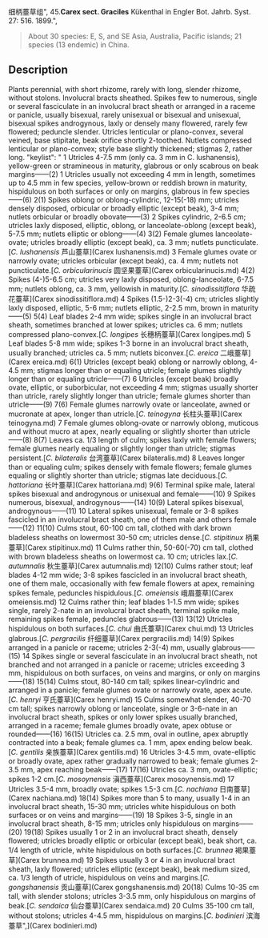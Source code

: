 细柄薹草组",
45.**Carex sect. Graciles** Kükenthal in Engler Bot. Jahrb. Syst. 27: 516. 1899.",

> About 30 species: E, S, and SE Asia, Australia, Pacific islands; 21 species (13 endemic) in China.

## Description
Plants perennial, with short rhizome, rarely with long, slender rhizome, without stolons. Involucral bracts sheathed. Spikes few to numerous, single or several fasciculate in an involucral bract sheath or arranged in a raceme or panicle, usually bisexual, rarely unisexual or bisexual and unisexual, bisexual spikes androgynous, laxly or densely many flowered, rarely few flowered; peduncle slender. Utricles lenticular or plano-convex, several veined, base stipitate, beak orifice shortly 2-toothed. Nutlets compressed lenticular or plano-convex; style base slightly thickened; stigmas 2, rather long.
  "keylist": "
1 Utricles 4-7.5 mm (only ca. 3 mm in C. lushanensis), yellow-green or stramineous in maturity, glabrous or only scabrous on beak margins——(2)
1 Utricles usually not exceeding 4 mm in length, sometimes up to 4.5 mm in few species, yellow-brown or reddish brown in maturity, hispidulous on both surfaces or only on margins, glabrous in few species——(6)
2(1) Spikes oblong or oblong-cylindric, 12-15(-18) mm; utricles densely disposed, orbicular or broadly elliptic (except beak), 3-4 mm; nutlets orbicular or broadly obovate——(3)
2 Spikes cylindric, 2-6.5 cm; utricles laxly disposed, elliptic, oblong, or lanceolate-oblong (except beak), 5-7.5 mm; nutlets elliptic or oblong——(4)
3(2) Female glumes lanceolate-ovate; utricles broadly elliptic (except beak), ca. 3 mm; nutlets puncticulate.[*C. lushanensis* 芦山薹草](Carex lushanensis.md)
3 Female glumes ovate or narrowly ovate; utricles orbicular (except beak), ca. 4 mm; nutlets not puncticulate.[*C. orbicularinucis* 圆坚果薹草](Carex orbicularinucis.md)
4(2) Spikes (4-)5-6.5 cm; utricles very laxly disposed, oblong-lanceolate, 6-7.5 mm; nutlets oblong, ca. 3 mm, yellowish in maturity.[*C. sinodissitiflora* 华疏花薹草](Carex sinodissitiflora.md)
4 Spikes (1.5-)2-3(-4) cm; utricles slightly laxly disposed, elliptic, 5-6 mm; nutlets elliptic, 2-2.5 mm, brown in maturity——(5)
5(4) Leaf blades 2-4 mm wide; spikes single in an involucral bract sheath, sometimes branched at lower spikes; utricles ca. 6 mm; nutlets compressed plano-convex.[*C. longipes* 长穗柄薹草](Carex longipes.md)
5 Leaf blades 5-8 mm wide; spikes 1-3 borne in an involucral bract sheath, usually branched; utricles ca. 5 mm; nutlets biconvex.[*C. ereica* 二峨薹草](Carex ereica.md)
6(1) Utricles (except beak) oblong or narrowly oblong, 4-4.5 mm; stigmas longer than or equaling utricle; female glumes slightly longer than or equaling utricle——(7)
6 Utricles (except beak) broadly ovate, elliptic, or suborbicular, not exceeding 4 mm; stigmas usually shorter than utricle, rarely slightly longer than utricle; female glumes shorter than utricle——(9)
7(6) Female glumes narrowly ovate or lanceolate, awned or mucronate at apex, longer than utricle.[*C. teinogyna* 长柱头薹草](Carex teinogyna.md)
7 Female glumes oblong-ovate or narrowly oblong, muticous and without mucro at apex, nearly equaling or slightly shorter than utricle——(8)
8(7) Leaves ca. 1/3 length of culm; spikes laxly with female flowers; female glumes nearly equaling or slightly longer than utricle; stigmas persistent.[*C. bilateralis* 台湾薹草](Carex bilateralis.md)
8 Leaves longer than or equaling culm; spikes densely with female flowers; female glumes equaling or slightly shorter than utricle; stigmas late deciduous.[*C. hattoriana* 长叶薹草](Carex hattoriana.md)
9(6) Terminal spike male, lateral spikes bisexual and androgynous or unisexual and female——(10)
9 Spikes numerous, bisexual, androgynous——(14)
10(9) Lateral spikes bisexual, androgynous——(11)
10 Lateral spikes unisexual, female or 3-8 spikes fascicled in an involucral bract sheath, one of them male and others female——(12)
11(10) Culms stout, 60-100 cm tall, clothed with dark brown bladeless sheaths on lowermost 30-50 cm; utricles dense.[*C. stipitinux* 柄果薹草](Carex stipitinux.md)
11 Culms rather thin, 50-60(-70) cm tall, clothed with brown bladeless sheaths on lowermost ca. 10 cm; utricles lax.[*C. autumnalis* 秋生薹草](Carex autumnalis.md)
12(10) Culms rather stout; leaf blades 4-12 mm wide; 3-8 spikes fascicled in an involucral bract sheath, one of them male, occasionally with few female flowers at apex, remaining spikes female, peduncles hispidulous.[*C. omeiensis* 峨眉薹草](Carex omeiensis.md)
12 Culms rather thin; leaf blades 1-1.5 mm wide; spikes single, rarely 2-nate in an involucral bract sheath, terminal spike male, remaining spikes female, peduncles glabrous——(13)
13(12) Utricles hispidulous on both surfaces.[*C. chui* 曲氏薹草](Carex chui.md)
13 Utricles glabrous.[*C. pergracilis* 纤细薹草](Carex pergracilis.md)
14(9) Spikes arranged in a panicle or raceme; utricles 2-3(-4) mm, usually glabrous——(15)
14 Spikes single or several fasciculate in an involucral bract sheath, not branched and not arranged in a panicle or raceme; utricles exceeding 3 mm, hispidulous on both surfaces, on veins and margins, or only on margins——(18)
15(14) Culms stout, 80-140 cm tall; spikes linear-cylindric and arranged in a panicle; female glumes ovate or narrowly ovate, apex acute.[*C. henryi* 亨氏薹草](Carex henryi.md)
15 Culms somewhat slender, 40-70 cm tall; spikes narrowly oblong or lanceolate, single or 3-6-nate in an involucral bract sheath, spikes or only lower spikes usually branched, arranged in a raceme; female glumes broadly ovate, apex obtuse or rounded——(16)
16(15) Utricles ca. 2.5 mm, oval in outline, apex abruptly contracted into a beak; female glumes ca. 1 mm, apex ending below beak.[*C. gentilis* 亲族薹草](Carex gentilis.md)
16 Utricles 3-4.5 mm, ovate-elliptic or broadly ovate, apex rather gradually narrowed to beak; female glumes 2-3.5 mm, apex reaching beak——(17)
17(16) Utricles ca. 3 mm, ovate-elliptic; spikes 1-2 cm.[*C. mosoynensis* 滇西薹草](Carex mosoynensis.md)
17 Utricles 3.5-4 mm, broadly ovate; spikes 1.5-3 cm.[*C. nachiana* 日南薹草](Carex nachiana.md)
18(14) Spikes more than 5 to many, usually 1-4 in an involucral bract sheath, 15-30 mm; utricles white hispidulous on both surfaces or on veins and margins——(19)
18 Spikes 3-5, single in an involucral bract sheath, 8-15 mm; utricles only hispidulous on margins——(20)
19(18) Spikes usually 1 or 2 in an involucral bract sheath, densely flowered; utricles broadly elliptic or orbicular (except beak), beak short, ca. 1/4 length of utricle, white hispidulous on both surfaces.[*C. brunnea* 褐果薹草](Carex brunnea.md)
19 Spikes usually 3 or 4 in an involucral bract sheath, laxly flowered; utricles elliptic (except beak), beak medium sized, ca. 1/3 length of utricle, hispidulous on veins and margins.[*C. gongshanensis* 贡山薹草](Carex gongshanensis.md)
20(18) Culms 10-35 cm tall, with slender stolons; utricles 3-3.5 mm, only hispidulous on margins of beak.[*C. sendaica* 仙台薹草](Carex sendaica.md)
20 Culms 35-100 cm tall, without stolons; utricles 4-4.5 mm, hispidulous on margins.[*C. bodinieri* 滨海薹草",](Carex bodinieri.md)
